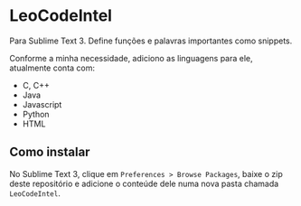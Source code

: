 # LeoCodeIntel
Para Sublime Text 3. Define funções e palavras importantes como snippets.

Conforme a minha necessidade, adiciono as linguagens para ele, atualmente conta com:
- C, C++
- Java
- Javascript
- Python
- HTML


## Como instalar
No Sublime Text 3, clique em `Preferences > Browse Packages`, baixe o zip deste repositório e adicione o conteúde dele numa nova pasta chamada `LeoCodeIntel`.
